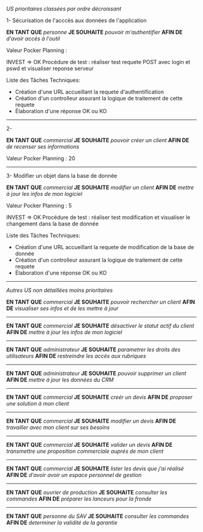 *US prioritaires classées par ordre décroissant*

1- Sécurisation de l'acccès aux données de l'application

**EN TANT QUE**
*personne*
**JE SOUHAITE**
*pouvoir m'authentifier*
**AFIN DE**
*d'avoir accès à l'outil*

  Valeur Pocker Planning : 

  INVEST => OK
  Procédure de test : réaliser test requete POST avec login et pswd et visualiser reponse serveur

  Liste des Tâches Techniques:
  - Création d'une URL accueillant la requete d'authentification
  - Création d'un controlleur assurant la logique de traitement de cette requete
  - Élaboration d'une réponse OK ou KO
* * *


2- 

**EN TANT QUE**
*commercial*
**JE SOUHAITE**
*pouvoir créer un client*
**AFIN DE**
*de recenser ses informations*

Valeur Pocker Planning : 20

* * *

3- Modifier un objet dans la base de donnée

**EN TANT QUE**
*commercial*
**JE SOUHAITE**
*modifier un client*
**AFIN DE**
*mettre à jour les infos de mon logiciel*

Valeur Pocker Planning : 5

  INVEST => OK
  Procédure de test : réaliser test modification et visualiser le changement dans la base de donnée

  Liste des Tâches Techniques:
  - Création d'une URL accueillant la requete de modification de la base de donnée
  - Création d'un controlleur assurant la logique de traitement de cette requete
  - Élaboration d'une réponse OK ou KO

* * *

*Autres US non détaillées moins prioritaires*



**EN TANT QUE**
*commercial*
**JE SOUHAITE**
*pouvoir rechercher un client*
**AFIN DE**
*visualiser ses infos et de les mettre à jour*

* * *

**EN TANT QUE**
*commercial*
**JE SOUHAITE**
*désactiver le statut actif du client*
**AFIN DE**
*mettre à jour les infos de mon logiciel*

* * *

**EN TANT QUE**
*administrateur*
**JE SOUHAITE**
*parametrer les droits des utilisateurs*
**AFIN DE**
*restreindre les accès aux rubriques*


* * *


**EN TANT QUE**
*administrateur*
**JE SOUHAITE**
*pouvoir supprimer un client*
**AFIN DE**
*mettre à jour les données du CRM*


* * *

**EN TANT QUE**
*commercial*
**JE SOUHAITE**
*creér un devis*
**AFIN DE**
*proposer une solution à mon client*


* * *

**EN TANT QUE**
*commercial*
**JE SOUHAITE**
*modifier un devis*
**AFIN DE**
*travailler avec mon client sur ses besoins*


* * *

**EN TANT QUE**
*commercial*
**JE SOUHAITE**
*valider un devis*
**AFIN DE**
*transmettre une proposition commerciale auprés de mon client*


* * *

**EN TANT QUE**
*commercial*
**JE SOUHAITE**
*lister les devis que j'ai réalisé*
**AFIN DE**
*d'avoir avoir un espace personnel de gestion*

* * *

**EN TANT QUE**
*ouvrier de production*
**JE SOUHAITE**
*consulter les commandes*
**AFIN DE**
*préparer les lanceurs pour la fronde*

* * *


**EN TANT QUE**
*personne du SAV*
**JE SOUHAITE**
*consulter les commandes*
**AFIN DE**
*determiner la validité de la garantie*
